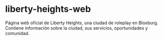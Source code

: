 # liberty-heights-web
Página web oficial de Liberty Heights, una ciudad de roleplay en Bloxburg. Contiene información sobre la ciudad, sus servicios, oportunidades y comunidad.
